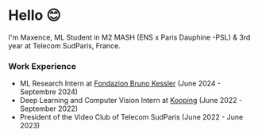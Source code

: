 # Hello 😊

I'm Maxence, ML Student in M2 MASH (ENS x Paris Dauphine -PSL) & 3rd year at Telecom SudParis, France. 

### Work Experience

- ML Research Intern at [Fondazion Bruno Kessler](https://www.fbk.eu/en/) (June 2024 - Septembre 2024)
- Deep Learning and Computer Vision Intern at [Kooping](https://www.kooping.io/) (June 2022 - September 2022)
- President of the Video Club of Telecom SudParis (June 2022 - June 2023)

